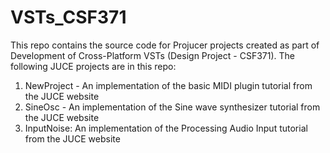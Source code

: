 # VSTs_CSF371
This repo contains the source code for Projucer projects created as part of Development of Cross-Platform VSTs (Design Project - CSF371).
The following JUCE projects are in this repo:
1. NewProject - An implementation of the basic MIDI plugin tutorial from the JUCE website
2. SineOsc - An implementation of the Sine wave synthesizer tutorial from the JUCE website
3. InputNoise: An implementation of the Processing Audio Input tutorial from the JUCE website